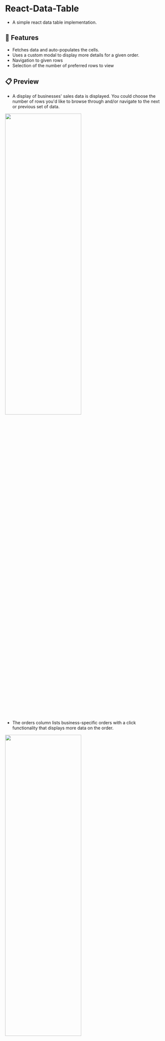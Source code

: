# React-Data-Table
- A simple react data table implementation.

## 👔 Features
- Fetches data and auto-populates the cells.
- Uses a custom modal to display more details for a given order.
- Navigation to given rows
- Selection of the number of preferred rows to view

## 📋 Preview
- A display of businesses' sales data is displayed. You could choose the number of rows you'd like to browse through and/or navigate to the next or previous set of data.
<img src="https://github.com/thisgirlElan/React-Data-Table/assets/61628746/54f79bd9-8e25-40ac-b0aa-a24ec1a9d375.png" height="50%" width="70%" /> 

- The orders column lists business-specific orders with a click functionality that displays more data on the order.
<img src="https://github.com/thisgirlElan/React-Data-Table/assets/61628746/12beb8ee-acba-4efc-b59a-47d9f7f7dec4.png" height="50%" width="70%" />


## 🚀 Installation

The application uses `vite` with `React` which requires **Node.js 14.18+, 16+ or newer** and a **Mac, Windows or Linux OS**. You may check out their [getting started docs](https://vitejs.dev/guide/) for up-to-date documentation on compatibility and installation prerequisites.

 Clone this repo:
 
```

git clone https://github.com/thisgirlElan/React-Data_Table.git

```

 Import dependencies 

- With yarn

```

yarn install

```

- With npm

```

npm install

```

After all the dependencies are installed, start the local server

- With yarn

```
yarn dev

```

- With npm

```
npm run dev

```

After the command runs, open localhost's port 5137 or the port specified in the terminal on your browser. 

```

http://localhost:5137 

```

## 👨‍💻 You're ready! Make it yours. 

#### 🛠 What you'll find

- Local dummy data in the app folder for testing purposes that match those in the API if the requests to the API are maximized. `Set to fetch by default`

- URLs for api data fetch in the `apiUtil` file.

`Tinker and develop!!🎉`



